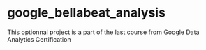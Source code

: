 # google_bellabeat_analysis
 This optionnal project is a part of the last course from Google Data Analytics Certification

